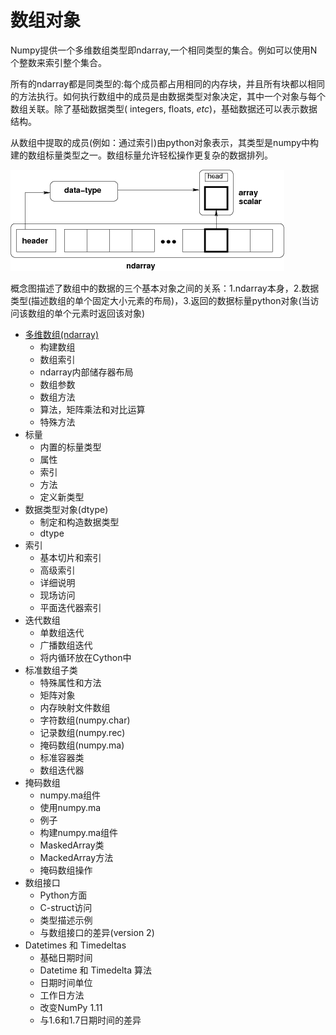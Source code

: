 # 数组对象

Numpy提供一个多维数组类型即ndarray,一个相同类型的集合。例如可以使用N个整数来索引整个集合。

所有的ndarray都是同类型的:每个成员都占用相同的内存块，并且所有块都以相同的方法执行。如何执行数组中的成员是由数据类型对象决定，其中一个对象与每个数组关联。除了基础数据类型\( integers, floats, _etc_\)，基础数据还可以表示数据结构。

从数组中提取的成员\(例如：通过索引\)由python对象表示，其类型是numpy中构建的数组标量类型之一。数组标量允许轻松操作更复杂的数据排列。

![ndarray](.gitbook/assets/image.png)

概念图描述了数组中的数据的三个基本对象之间的关系：1.ndarray本身，2.数据类型\(描述数组的单个固定大小元素的布局\)，3.返回的数据标量python对象\(当访问该数组的单个元素时返回该对象\)

* [多维数组\(ndarray\)](duo-wei-shu-zu-ndarray.md)
  * 构建数组
  * 数组索引
  * ndarray内部储存器布局
  * 数组参数
  * 数组方法
  * 算法，矩阵乘法和对比运算
  * 特殊方法
* 标量 
  * 内置的标量类型
  * 属性
  * 索引
  * 方法
  * 定义新类型
* 数据类型对象\(dtype\)
  * 制定和构造数据类型
  * dtype
* 索引
  * 基本切片和索引
  * 高级索引
  * 详细说明
  * 现场访问
  * 平面迭代器索引
* 迭代数组
  * 单数组迭代
  * 广播数组迭代
  * 将内循环放在Cython中
* 标准数组子类
  * 特殊属性和方法
  * 矩阵对象
  * 内存映射文件数组
  * 字符数组\(numpy.char\)
  * 记录数组\(numpy.rec\)
  * 掩码数组\(numpy.ma\)
  * 标准容器类
  * 数组迭代器
* 掩码数组
  * numpy.ma组件
  * 使用numpy.ma
  * 例子
  * 构建numpy.ma组件
  * MaskedArray类
  * MackedArray方法
  * 掩码数组操作
* 数组接口
  * Python方面
  * C-struct访问
  * 类型描述示例
  * 与数组接口的差异\(version 2\)
* Datetimes 和 Timedeltas
  * 基础日期时间
  * Datetime 和 Timedelta 算法
  * 日期时间单位
  * 工作日方法
  * 改变NumPy 1.11
  * 与1.6和1.7日期时间的差异 






